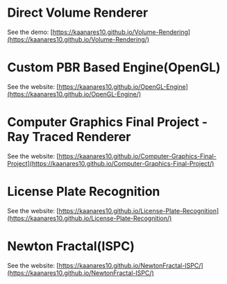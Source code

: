 # Direct Volume Renderer
See the demo: [https://kaanares10.github.io/Volume-Rendering](https://kaanares10.github.io/Volume-Rendering/)

# Custom PBR Based Engine(OpenGL)
See the website: [https://kaanares10.github.io/OpenGL-Engine](https://kaanares10.github.io/OpenGL-Engine/)

# Computer Graphics Final Project - Ray Traced Renderer
See the website: [https://kaanares10.github.io/Computer-Graphics-Final-Project](https://kaanares10.github.io/Computer-Graphics-Final-Project/)

# License Plate Recognition
See the website: [https://kaanares10.github.io/License-Plate-Recognition](https://kaanares10.github.io/License-Plate-Recognition/)

# Newton Fractal(ISPC)
See the website: [https://kaanares10.github.io/NewtonFractal-ISPC/](https://kaanares10.github.io/NewtonFractal-ISPC/)
